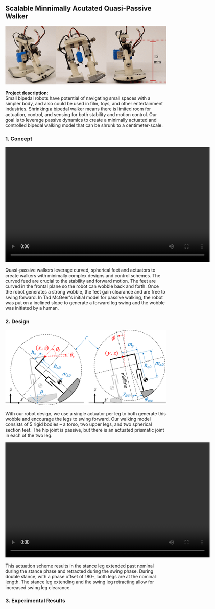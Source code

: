 ## Scalable Minnimally Acutated Quasi-Passive Walker 

<img src="images/9812053-fig-1-source-large.gif?raw=true"/>

**Project description:** <br/>
Small bipedal robots have potential of navigating small spaces with a simpler body, and also could be used in film, toys, and other entertainment industries. Shrinking a bipedal walker means there is limited room for actuation, control, and sensing for both stability and motion control. Our goal is to leverage passive dynamics to create a minimally actuated and controlled bipedal walking model that can be shrunk to a centimeter-scale.

### 1. Concept

<video src="images/videoplayback-ezgif.com-video-cutter.mp4" width="640" height="360" controls></video>

Quasi-passive walkers leverage curved, spherical feet and actuators to create walkers with minimally complex designs and control schemes. The curved feed are crucial to the stability and forward motion. The feet are curved in the frontal plane so the robot can wobble back and forth. Once the robot generates a strong wobble, the feet gain clearance and are free to swing forward. In Tad McGeer's initial model for passive walking, the robot was put on a inclined slope to generate a forward leg swing and the wobble was initiated by a human. 

### 2. Design

<img src="images/ModelsNew3.png?raw=true"/>

With our robot design, we use a single actuator per leg to both generate this wobble and encourage the legs to swing forward. Our walking model consists of 5 rigid bodies – a torso, two upper legs, and two spherical section feet. The hip joint is passive, but there is an actuated prismatic joint in each of the two leg.

<video src="images/walkervid-ezgif.com-resize-video.mp4" width="640" height="360" controls></video>

This actuation scheme results in the stance leg extended past nominal during the stance phase and retracted during the swing phase. During double stance, with a phase offset of 180◦, both legs are at the nominal length. The stance leg extending and the swing leg retracting allow for increased swing leg clearance.

### 3. Experimental Results



